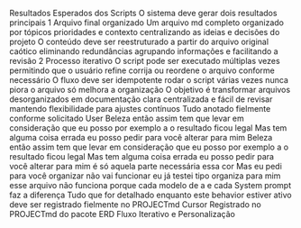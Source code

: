  Resultados Esperados dos Scripts
 O sistema deve gerar dois resultados principais
1 Arquivo final organizado
 Um arquivo md completo organizado por tópicos prioridades e contexto centralizando as ideias e decisões do projeto
 O conteúdo deve ser reestruturado a partir do arquivo original caótico eliminando redundâncias agrupando informações e facilitando a revisão
2 Processo iterativo
 O script pode ser executado múltiplas vezes permitindo que o usuário refine corrija ou reordene o arquivo conforme necessário
 O fluxo deve ser idempotente rodar o script várias vezes nunca piora o arquivo só melhora a organização
 O objetivo é transformar arquivos desorganizados em documentação clara centralizada e fácil de revisar mantendo flexibilidade para ajustes contínuos
Tudo anotado fielmente conforme solicitado
User
Beleza então assim tem que levar em consideração que eu posso por exemplo a o resultado ficou legal Mas tem alguma coisa errada eu posso pedir para você alterar para mim Beleza então assim tem que levar em consideração que eu posso por exemplo a o resultado ficou legal Mas tem alguma coisa errada eu posso pedir para você alterar para mim é só aquela parte necessária essa cor Mas eu pedi para você organizar não vai funcionar eu já testei tipo organiza para mim esse arquivo não funciona porque cada modelo de a e cada System prompt faz a diferença
Tudo que for detalhado enquanto este behavior estiver ativo deve ser registrado fielmente no PROJECTmd
Cursor
 Registrado no PROJECTmd do pacote ERD
 Fluxo Iterativo e Personalização